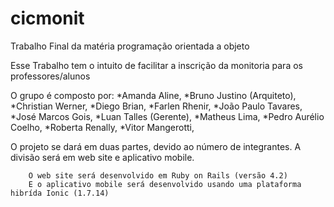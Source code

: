 # cicmonit
Trabalho Final da matéria programação orientada a objeto

Esse Trabalho tem o intuito de facilitar a inscrição da monitoria para os professores/alunos

O grupo é composto por:
        *Amanda Aline,
        *Bruno Justino (Arquiteto),
        *Christian Werner,
        *Diego Brian,
        *Farlen Rhenir,
        *João Paulo Tavares,
        *José Marcos Gois,
        *Luan Talles (Gerente),
        *Matheus Lima,
        *Pedro Aurélio Coelho,
        *Roberta Renally,
        *Vitor Mangerotti,

O projeto se dará em duas partes, devido ao número de integrantes.
        A divisão será em web site e aplicativo mobile.

        O web site será desenvolvido em Ruby on Rails (versão 4.2)
        E o aplicativo mobile será desenvolvido usando uma plataforma hibrída Ionic (1.7.14)




